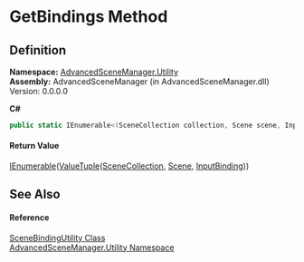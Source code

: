 # GetBindings Method




## Definition
**Namespace:** <a href="N_AdvancedSceneManager_Utility.md">AdvancedSceneManager.Utility</a>  
**Assembly:** AdvancedSceneManager (in AdvancedSceneManager.dll) Version: 0.0.0.0

**C#**
``` C#
public static IEnumerable<(SceneCollection collection, Scene scene, InputBinding binding)> GetBindings()
```



#### Return Value
<a href="https://learn.microsoft.com/dotnet/api/system.collections.generic.ienumerable-1" target="_blank" rel="noopener noreferrer">IEnumerable</a>(<a href="https://learn.microsoft.com/dotnet/api/system.valuetuple-3" target="_blank" rel="noopener noreferrer">ValueTuple</a>(<a href="T_AdvancedSceneManager_Models_SceneCollection.md">SceneCollection</a>, <a href="T_AdvancedSceneManager_Models_Scene.md">Scene</a>, <a href="T_AdvancedSceneManager_Models_InputBinding.md">InputBinding</a>))

## See Also


#### Reference
<a href="T_AdvancedSceneManager_Utility_SceneBindingUtility.md">SceneBindingUtility Class</a>  
<a href="N_AdvancedSceneManager_Utility.md">AdvancedSceneManager.Utility Namespace</a>  
